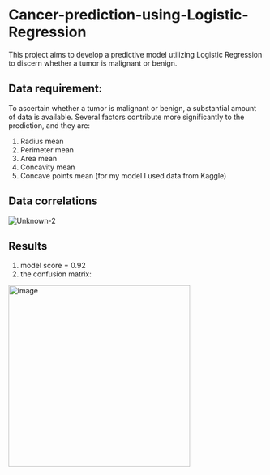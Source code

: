 # Cancer-prediction-using-Logistic-Regression
This project aims to develop a predictive model utilizing Logistic Regression to discern whether a tumor is malignant or benign.

## Data requirement:
To ascertain whether a tumor is malignant or benign, a substantial amount of data is available. Several factors contribute more significantly to the prediction, and they are:
1. Radius mean
2. Perimeter mean
3. Area mean
4. Concavity mean
5. Concave points mean
(for my model I used data from Kaggle)

## Data correlations 
![Unknown-2](https://github.com/user-attachments/assets/f72e0327-f1fb-441d-ad08-7ad69287cd21)

## Results
1. model score = 0.92
2. the confusion matrix:

<img width="358" alt="image" src="https://github.com/user-attachments/assets/a698a47f-c517-483e-ba58-77b55b52e2de" />

